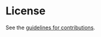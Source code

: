 # License

See the
[guidelines for contributions](https://github.com/VMatrix1900/draft-bgp-fs-edge-service-metadata/blob/main/CONTRIBUTING.md).
